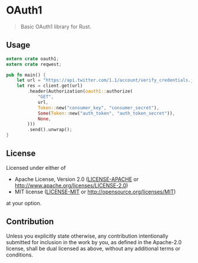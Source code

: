 # OAuth1
> Basic OAuth1 library for Rust.

## Usage

```rust
extern crate oauth1;
extern crate reqwest;

pub fn main() {
    let url = "https://api.twitter.com/1.1/account/verify_credentials.json";
    let res = client.get(url)
        .header(Authorization(oauth1::authorize(
            "GET",
            url,
            Token::new("consumer_key", "consumer_secret"),
            Some(Token::new("auth_token", "auth_token_secret")),
            None,
        )))
        .send().unwrap();
}
```

## License

Licensed under either of

 * Apache License, Version 2.0
   ([LICENSE-APACHE](LICENSE-APACHE) or http://www.apache.org/licenses/LICENSE-2.0)
 * MIT license
   ([LICENSE-MIT](LICENSE-MIT) or http://opensource.org/licenses/MIT)

at your option.

## Contribution

Unless you explicitly state otherwise, any contribution intentionally submitted
for inclusion in the work by you, as defined in the Apache-2.0 license, shall be
dual licensed as above, without any additional terms or conditions.
